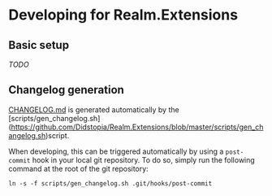 # Developing for Realm.Extensions

## Basic setup

_TODO_

## Changelog generation

[CHANGELOG.md](https://github.com/Didstopia/Realm.Extensions/blob/master/CHANGELOG.md) is generated automatically by the [scripts/gen_changelog.sh] (https://github.com/Didstopia/Realm.Extensions/blob/master/scripts/gen_changelog.sh)script.

When developing, this can be triggered automatically by using a `post-commit` hook in your local git repository. To do so, simply run the following command at the root of the git repository:
```
ln -s -f scripts/gen_changelog.sh .git/hooks/post-commit
```